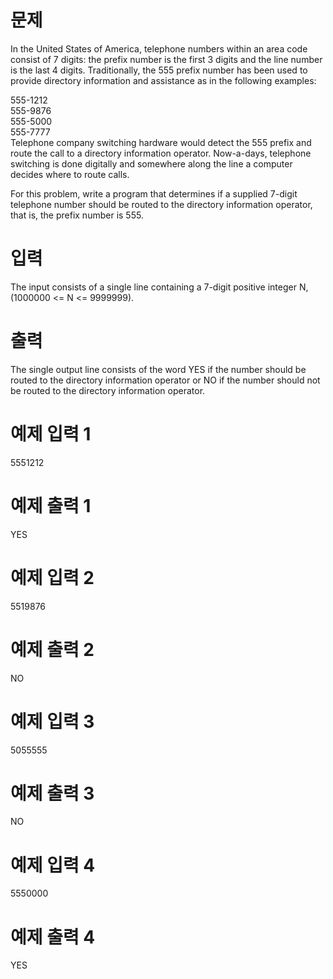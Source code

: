 # 문제
In the United States of America, telephone numbers within an area code consist of 7 digits: the prefix number is the first 3 digits and the line number is the last 4 digits. Traditionally, the 555 prefix number has been used to provide directory information and assistance as in the following examples:

555-1212  
555-9876  
555-5000  
555-7777  
Telephone company switching hardware would detect the 555 prefix and route the call to a directory information operator. Now-a-days, telephone switching is done digitally and somewhere along the line a computer decides where to route calls.

For this problem, write a program that determines if a supplied 7-digit telephone number should be routed to the directory information operator, that is, the prefix number is 555.

# 입력
The input consists of a single line containing a 7-digit positive integer N, (1000000 <= N <= 9999999).

# 출력
The single output line consists of the word YES if the number should be routed to the directory information operator or NO if the number should not be routed to the directory information operator.

# 예제 입력 1 
5551212
# 예제 출력 1 
YES
# 예제 입력 2 
5519876
# 예제 출력 2 
NO
# 예제 입력 3 
5055555
# 예제 출력 3 
NO
# 예제 입력 4 
5550000
# 예제 출력 4 
YES
